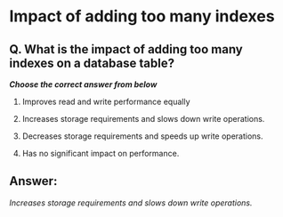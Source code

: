 # Impact of adding too many indexes

## Q. What is the impact of adding too many indexes on a database table?

***Choose the correct answer from below***
  
  1. Improves read and write performance equally

  2. Increases storage requirements and slows down write operations.

  3. Decreases storage requirements and speeds up write operations.

  4. Has no significant impact on performance.

## Answer:
*Increases storage requirements and slows down write operations.*
